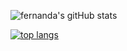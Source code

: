![fernanda's gitHub stats](https://github-readme-stats.vercel.app/api?username=fermariano&show_icons=true&theme=tokyonight) 

[![top langs](https://github-readme-stats.vercel.app/api/top-langs/?username=fermariano)](https://github.com/anuraghazra/github-readme-stats)





